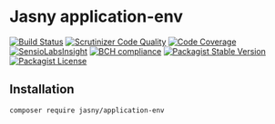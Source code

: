 Jasny application-env
===

[![Build Status](https://travis-ci.org/jasny/application-env.svg?branch=master)](https://travis-ci.org/jasny/{{library}})
[![Scrutinizer Code Quality](https://scrutinizer-ci.com/g/jasny/application-env/badges/quality-score.png?b=master)](https://scrutinizer-ci.com/g/jasny/{{library}}/?branch=master)
[![Code Coverage](https://scrutinizer-ci.com/g/jasny/application-env/badges/coverage.png?b=master)](https://scrutinizer-ci.com/g/jasny/{{library}}/?branch=master)
[![SensioLabsInsight](https://insight.sensiolabs.com/projects/6c5ec45d-5570-4e50-87ce-39cabc237f2b/mini.png)](https://insight.sensiolabs.com/projects/6c5ec45d-5570-4e50-87ce-39cabc237f2b)
[![BCH compliance](https://bettercodehub.com/edge/badge/jasny/application-env?branch=master)](https://bettercodehub.com/)
[![Packagist Stable Version](https://img.shields.io/packagist/v/jasny/application-env.svg)](https://packagist.org/packages/jasny/{{library}})
[![Packagist License](https://img.shields.io/packagist/l/jasny/application-env.svg)](https://packagist.org/packages/jasny/{{library}})


Installation
---

    composer require jasny/application-env
